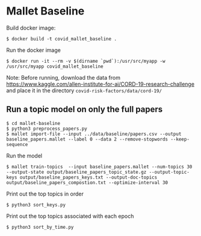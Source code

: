 # Mallet Baseline

Build docker image:
```
$ docker build -t covid_mallet_baseline .
```

Run the docker image
```
$ docker run -it --rm -v $(dirname `pwd`):/usr/src/myapp -w /usr/src/myapp covid_mallet_baseline
```

Note: Before running, download the data from https://www.kaggle.com/allen-institute-for-ai/CORD-19-research-challenge and
place it in the directory `covid-risk-factors/data/cord-19/`


## Run a topic model on only the full papers
```
$ cd mallet-baseline
$ python3 preprocess_papers.py
$ mallet import-file --input ../data/baseline/papers.csv --output baseline_papers.mallet --label 0 --data 2 --remove-stopwords --keep-sequence
```

Run the model
```
$ mallet train-topics  --input baseline_papers.mallet --num-topics 30 --output-state output/baseline_papers_topic_state.gz --output-topic-keys output/baseline_papers_keys.txt --output-doc-topics output/baseline_papers_compostion.txt --optimize-interval 30
```

Print out the top topics in order
```
$ python3 sort_keys.py
```

Print out the top topics associated with each epoch
```
$ python3 sort_by_time.py
```
